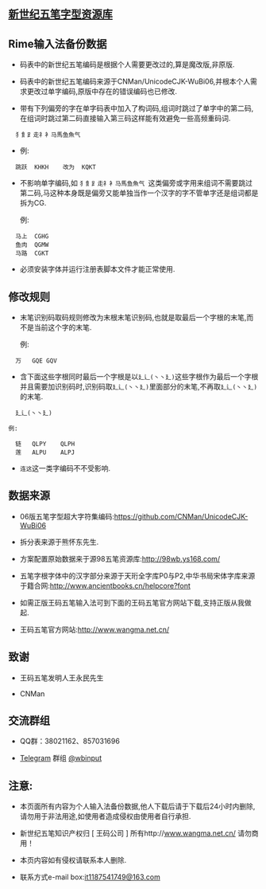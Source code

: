 ## [新世纪五笔字型资源库](https://06wb.github.io/)


## Rime输入法备份数据


  * 码表中的新世纪五笔编码是根据个人需要更改过的,算是魔改版,非原版.

  * 码表中的新世纪五笔编码来源于CNMan/UnicodeCJK-WuBi06,并根本个人需求更改过单字编码,原版中存在的错误编码也已修改.

  * 带有下列偏旁的字在单字码表中加入了构词码,组词时跳过了单字中的第二码,在组词时跳过第二码直接输入第三码这样能有效避免一些高频重码词.

  ```
    犭飠⻊走礻衤马馬鱼魚气
  ```

  * 例:

  ```
    跳跃	KHKH	改为	KQKT
  ```

  * 不影响单字编码,如 ```犭飠⻊走礻衤马馬鱼魚气 ```这类偏旁或字用来组词不需要跳过第二码,马这种本身既是偏旁又能单独当作一个汉字的字不管单字还是组词都是拆为CG.

    例:
  ```
    马上	CGHG
    鱼肉	QGMW
    马路	CGKT
  ```

  * 必须安装字体并运行注册表脚本文件才能正常使用.


## 修改规则

  * 末笔识别码取码规则修改为末根末笔识别码,也就是取最后一个字根的末笔,而不是当前这个字的末笔.

    例:

  ```
    万	GQE	GQV
  ```

  * 含下面这些字根同时最后一个字根是以```廴辶(丶丶廴)```这些字根作为最后一个字根并且需要加识别码时,识别码取```廴辶(丶丶廴)```里面部分的末笔,不再取```廴辶(丶丶廴)```的末笔.

  ```
    廴辶(丶丶廴)
  ```

    例:

  ```
    链	QLPY	QLPH
    莲	ALPU	ALPJ
  ```

  * ```连这```这一类字编码不不受影响.


## 数据来源

  * 06版五笔字型超大字符集编码:https://github.com/CNMan/UnicodeCJK-WuBi06

  * 拆分表来源于熊怀东先生.

  * 方案配置原始数据来于源98五笔资源库:http://98wb.ys168.com/

  *  五笔字根字体中的汉字部分来源于天珩全字库P0与P2,中华书局宋体字库来源于籍合网:http://www.ancientbooks.cn/helpcore?font

  * 如需正版王码五笔输入法可到下面的王码五笔官方网站下载,支持正版从我做起.

  * 王码五笔官方网站:http://www.wangma.net.cn/


  ## 致谢

  * 王码五笔发明人王永民先生

  * CNMan


## 交流群组

  * QQ群：38021162、857031696

  * [Telegram](https://telegram.org/) 群组 [@wbinput](https://t.me/wbinput)


## 注意:

  * 本页面所有内容为个人输入法备份数据,他人下载后请于下载后24小时内删除,请勿用于非法用途,如使用者造成侵权由使用者自行承担.

  * 新世纪五笔知识产权归 [ 王码公司 ] 所有http://www.wangma.net.cn/ 请勿商用！

  * 本页内容如有侵权请联系本人删除.

  * 联系方式e-mail box:it1187541749@163.com
